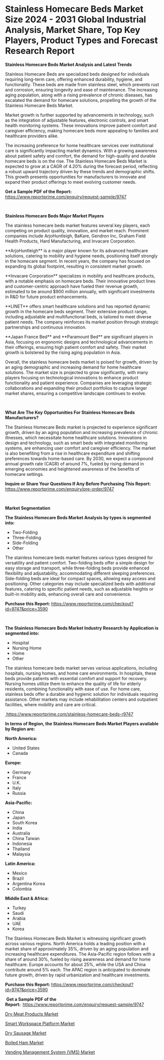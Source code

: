 <p><h1>Stainless Homecare Beds Market Size 2024 - 2031 Global Industrial Analysis, Market Share, Top Key Players, Product Types and Forecast Research Report</h1></p><p><strong>Stainless Homecare Beds Market Analysis and Latest Trends</strong></p>
<p><p>Stainless Homecare Beds are specialized beds designed for individuals requiring long-term care, offering enhanced durability, hygiene, and functionality. These beds are made from stainless steel, which prevents rust and corrosion, ensuring longevity and ease of maintenance. The increasing aging population, along with a rising prevalence of chronic diseases, has escalated the demand for homecare solutions, propelling the growth of the Stainless Homecare Beds Market.</p><p>Market growth is further supported by advancements in technology, such as the integration of adjustable features, electronic controls, and smart health monitoring systems. These innovations improve patient comfort and caregiver efficiency, making homecare beds more appealing to families and healthcare providers alike.</p><p>The increasing preference for home healthcare services over institutional care is significantly impacting market dynamics. With a growing awareness about patient safety and comfort, the demand for high-quality and durable homecare beds is on the rise. The Stainless Homecare Beds Market is expected to grow at a CAGR of 4.20% during the forecast period, reflecting a robust upward trajectory driven by these trends and demographic shifts. This growth presents opportunities for manufacturers to innovate and expand their product offerings to meet evolving customer needs.</p></p>
<p><strong>Get a Sample PDF of the Report:&nbsp;</strong> <a href="https://www.reportprime.com/enquiry/request-sample/9747?utm_campaign=1834&utm_medium=2&utm_source=Github&utm_content=ia&utm_term=28112024&utm_id=stainless-homecare-beds">https://www.reportprime.com/enquiry/request-sample/9747</a></p>
<p>&nbsp;</p>
<p><strong>Stainless Homecare Beds Major Market Players</strong></p>
<p><p>The stainless homecare beds market features several key players, each competing on product quality, innovation, and market reach. Prominent companies include ArjoHuntleigh, BaKare, Gendron Inc, Graham Field Health Products, Hard Manufacturing, and Invacare Corporation. </p><p>**ArjoHuntleigh** is a major player known for its advanced healthcare solutions, catering to mobility and hygiene needs, positioning itself strongly in the homecare segment. In recent years, the company has focused on expanding its global footprint, resulting in consistent market growth. </p><p>**Invacare Corporation** specializes in mobility and healthcare products, with a notable emphasis on homecare beds. Their innovative product lines and customer-centric approach have fueled their revenue growth, estimated to be around $900 million annually, with significant investments in R&D for future product enhancements.</p><p>**LINET** offers smart healthcare solutions and has reported dynamic growth in the homecare beds segment. Their extensive product range, including adjustable and multifunctional beds, is tailored to meet diverse patient needs. The company reinforces its market position through strategic partnerships and continuous innovation.</p><p>**Japan France Bed** and **Paramount Bed** are significant players in Asia, focusing on ergonomic designs and technological advancements in their offerings, ensuring high patient comfort and safety. Their market growth is bolstered by the rising aging population in Asia.</p><p>Overall, the stainless homecare beds market is poised for growth, driven by an aging demographic and increasing demand for home healthcare solutions. The market size is projected to grow significantly, with many players focusing on technological innovations to enhance product functionality and patient experience. Companies are leveraging strategic collaborations and expanding their product portfolios to capture larger market shares, ensuring a competitive landscape continues to evolve.</p></p>
<p>&nbsp;</p>
<p><strong>What Are The Key Opportunities For Stainless Homecare Beds Manufacturers?</strong></p>
<p><p>The Stainless Homecare Beds market is projected to experience significant growth, driven by an aging population and increasing prevalence of chronic illnesses, which necessitate home healthcare solutions. Innovations in design and technology, such as smart beds with integrated monitoring systems, are enhancing user comfort and caregiver efficiency. The market is also benefiting from a rise in healthcare expenditure and shifting preferences towards home-based care. By 2030, we expect a compound annual growth rate (CAGR) of around 7%, fueled by rising demand in emerging economies and heightened awareness of the benefits of homecare settings.</p></p>
<p><strong>Inquire or Share Your Questions If Any Before Purchasing This Report:</strong> <a href="https://www.reportprime.com/enquiry/pre-order/9747?utm_campaign=1834&utm_medium=2&utm_source=Github&utm_content=ia&utm_term=28112024&utm_id=stainless-homecare-beds">https://www.reportprime.com/enquiry/pre-order/9747</a></p>
<p>&nbsp;</p>
<p><strong>Market Segmentation</strong></p>
<p><strong>The Stainless Homecare Beds Market Analysis by types is segmented into:</strong></p>
<p><ul><li>Two-Folding</li><li>Three-Folding</li><li>Side-Folding</li><li>Other</li></ul></p>
<p><p>The stainless homecare beds market features various types designed for versatility and patient comfort. Two-folding beds offer a simple design for easy storage and transport, while three-folding beds provide enhanced flexibility and adjustability, accommodating different sleeping preferences. Side-folding beds are ideal for compact spaces, allowing easy access and positioning. Other categories may include specialized beds with additional features, catering to specific patient needs, such as adjustable heights or built-in mobility aids, enhancing overall care and convenience.</p></p>
<p><strong>Purchase this Report:&nbsp;</strong><a href="https://www.reportprime.com/checkout?id=9747&price=3590&utm_campaign=1834&utm_medium=2&utm_source=Github&utm_content=ia&utm_term=28112024&utm_id=stainless-homecare-beds">https://www.reportprime.com/checkout?id=9747&price=3590</a></p>
<p>&nbsp;</p>
<p><strong>The Stainless Homecare Beds Market Industry Research by Application is segmented into:</strong></p>
<p><ul><li>Hospital</li><li>Nursing Home</li><li>Home</li><li>Other</li></ul></p>
<p><p>The stainless homecare beds market serves various applications, including hospitals, nursing homes, and home care environments. In hospitals, these beds provide patients with essential comfort and support for recovery. Nursing homes utilize them to enhance the quality of life for elderly residents, combining functionality with ease of use. For home care, stainless beds offer a durable and hygienic solution for individuals requiring assistance. Other markets may include rehabilitation centers and outpatient facilities, where mobility and care are critical.</p></p>
<p><a href="https://www.reportprime.com/stainless-homecare-beds-r9747?utm_campaign=1834&utm_medium=2&utm_source=Github&utm_content=ia&utm_term=28112024&utm_id=stainless-homecare-beds">&nbsp;https://www.reportprime.com/stainless-homecare-beds-r9747</a></p>
<p><strong>In terms of Region, the Stainless Homecare Beds Market Players available by Region are:</strong></p>
<p>
    <p> <strong> North America: </strong>
        <ul>
            <li>United States</li>
            <li>Canada</li>
        </ul>
        </p> 
    <p> <strong> Europe: </strong>
        <ul>
            <li>Germany</li>
            <li>France</li>
            <li>U.K.</li>
            <li>Italy</li>
            <li>Russia</li>
        </ul>
        </p> 
    <p> <strong> Asia-Pacific: </strong>
        <ul>
            <li>China</li>
            <li>Japan</li>
            <li>South Korea</li>
            <li>India</li>
            <li>Australia</li>
            <li>China Taiwan</li>
            <li>Indonesia</li>
            <li>Thailand</li>
            <li>Malaysia</li>
        </ul>
        </p> 
    <p> <strong> Latin America: </strong>
        <ul>
            <li>Mexico</li>
            <li>Brazil</li>
            <li>Argentina Korea</li>
            <li>Colombia</li>
        </ul>
        </p> 
    <p> <strong> Middle East & Africa: </strong>
        <ul>
            <li>Turkey</li>
            <li>Saudi</li>
            <li>Arabia</li>
            <li>UAE</li>
            <li>Korea</li>
        </ul>
    </p>
    </p>
<p><p>The Stainless Homecare Beds Market is witnessing significant growth across various regions. North America holds a leading position with a market share of approximately 35%, driven by an aging population and increasing healthcare expenditures. The Asia-Pacific region follows with a share of around 30%, fueled by rising awareness and demand for home healthcare. Europe accounts for about 25%, while the USA and China contribute around 5% each. The APAC region is anticipated to dominate future growth, driven by rapid urbanization and healthcare investments.</p></p>
<p><strong>Purchase this Report: </strong><a href="https://www.reportprime.com/checkout?id=9747&price=3590&utm_campaign=1834&utm_medium=2&utm_source=Github&utm_content=ia&utm_term=28112024&utm_id=stainless-homecare-beds">https://www.reportprime.com/checkout?id=9747&price=3590</a></p>
<p>&nbsp;<strong>Get a Sample PDF of the Report:&nbsp;&nbsp;</strong><a href="https://www.reportprime.com/enquiry/request-sample/9747?utm_campaign=1834&utm_medium=2&utm_source=Github&utm_content=ia&utm_term=28112024&utm_id=stainless-homecare-beds">https://www.reportprime.com/enquiry/request-sample/9747</a></p>
<p><strong></strong></p>
<p><p><a href="https://www.linkedin.com/pulse/emerging-opportunities-challenges-global-dry-meat-products-glhmf?utm_campaign=1834&utm_medium=2&utm_source=Github&utm_content=ia&utm_term=28112024&utm_id=stainless-homecare-beds">Dry Meat Products Market</a></p><p><a href="https://issuu.com/reportprime-2/docs/smart-workspace-platform-market-siz_c7512c11973c8d?utm_campaign=1834&utm_medium=2&utm_source=Github&utm_content=ia&utm_term=28112024&utm_id=stainless-homecare-beds">Smart Workspace Platform Market</a></p><p><a href="https://www.linkedin.com/pulse/dry-sausage-market-outlook-forecast-from-2024-2031-survey-storm-zegqf?utm_campaign=1834&utm_medium=2&utm_source=Github&utm_content=ia&utm_term=28112024&utm_id=stainless-homecare-beds">Dry Sausage Market</a></p><p><a href="https://www.linkedin.com/pulse/boiled-ham-market-overview-global-trends-future-prospects-bm5of?utm_campaign=1834&utm_medium=2&utm_source=Github&utm_content=ia&utm_term=28112024&utm_id=stainless-homecare-beds">Boiled Ham Market</a></p><p><a href="https://issuu.com/reportprime-2/docs/vending-management-system-vms-marke_bea2d4e11776f3?utm_campaign=1834&utm_medium=2&utm_source=Github&utm_content=ia&utm_term=28112024&utm_id=stainless-homecare-beds">Vending Management System (VMS) Market</a></p></p>